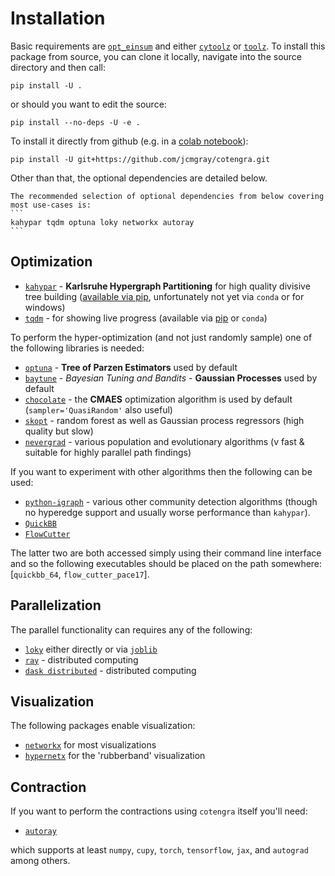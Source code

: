 # Installation

Basic requirements are
[`opt_einsum`](https://optimized-einsum.readthedocs.io/) and either
[`cytoolz`](https://github.com/pytoolz/cytoolz) or
[`toolz`](https://github.com/pytoolz/toolz).
To install this package from source, you can clone it
locally, navigate into the source directory and then call:

```
pip install -U .
```
or should you want to edit the source:
```
pip install --no-deps -U -e .
```
To install it directly from github (e.g. in a [colab notebook](https://colab.research.google.com/)):
```
pip install -U git+https://github.com/jcmgray/cotengra.git
```

Other than that, the optional dependencies are detailed below.

````{hint}
The recommended selection of optional dependencies from below covering most use-cases is:
```
kahypar tqdm optuna loky networkx autoray
```
````

## Optimization

* [`kahypar`](https://github.com/SebastianSchlag/kahypar) - **Karlsruhe Hypergraph Partitioning** for high quality divisive tree building ([available via pip](https://pypi.org/project/kahypar/), unfortunately not yet via `conda` or for windows)
* [`tqdm`](https://github.com/tqdm/tqdm) - for showing live progress (available via [pip](https://pypi.org/project/tqdm/) or `conda`)

To perform the hyper-optimization (and not just randomly sample) one of the following libraries is needed:

* [`optuna`](https://github.com/optuna/optuna) - **Tree of Parzen Estimators** used by default
* [`baytune`](https://github.com/HDI-Project/BTB) - *Bayesian Tuning and Bandits* - **Gaussian Processes** used by default
* [`chocolate`](https://chocolate.readthedocs.io/en/latest/) - the **CMAES** optimization algorithm is used by default (`sampler='QuasiRandom'` also useful)
* [`skopt`](https://scikit-optimize.github.io/stable/) - random forest as well as Gaussian process regressors (high quality but slow)
* [`nevergrad`](https://facebookresearch.github.io/nevergrad/) - various population and evolutionary algorithms (v fast & suitable for highly parallel path findings)

If you want to experiment with other algorithms then the following can be used:

* [`python-igraph`](https://igraph.org/python/) - various other community detection algorithms (though no hyperedge support and usually worse performance than `kahypar`).
* [`QuickBB`](https://www.hlt.utdallas.edu/~vgogate/quickbb.html)
* [`FlowCutter`](https://github.com/kit-algo/flow-cutter-pace17)

The latter two are both accessed simply using their command line interface and so the following executables should be placed on the path somewhere:
[`quickbb_64`, `flow_cutter_pace17`].


## Parallelization

The parallel functionality can requires any of the following:

* [`loky`](https://github.com/joblib/loky) either directly or via [`joblib`](https://joblib.readthedocs.io/)
* [`ray`](https://www.ray.io/) - distributed computing
* [`dask distributed`](http://distributed.dask.org) - distributed computing


## Visualization

The following packages enable visualization:

* [`networkx`](https://networkx.org/) for most visualizations
* [`hypernetx`](https://github.com/pnnl/HyperNetX) for the 'rubberband' visualization
## Contraction

If you want to perform the contractions using ``cotengra`` itself you'll need:

* [`autoray`](https://github.com/jcmgray/autoray)

which supports at least `numpy`, `cupy`, `torch`, `tensorflow`, `jax`, and `autograd` among others.
